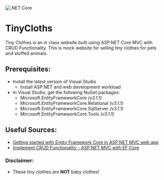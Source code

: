 ![.NET Core](https://github.com/Scyllizzy/TinyCloths/workflows/.NET%20Core/badge.svg)
# TinyCloths
Tiny Clothes is an in class website built using ASP.NET Core MVC with CRUD Functionality. 
This is mock website for selling tiny clothes for pets and stuffed animals.


## Prerequisites:
* Install the latest version of Visual Studio
  *  Install ASP.NET and web development workload 
* In Visual Studio, get the following NuGet packages:
  * Microsoft.EntityFrameworkCore *(v3.1.1)*
  * Microsoft.EntityFrameworkCore.Relational *(v3.1.1)*
  * Microsoft.EntityFrameworkCore.SqlServer *(v3.1.1)*
  * Mircosoft.EntityFrameworkCore.Tools *(v3.1.1)*
  
## Useful Sources:
* [Getting started with Entity Framework Core in ASP.NET MVC web app](https://docs.microsoft.com/en-us/aspnet/core/data/ef-mvc/intro?view=aspnetcore-3.1)
* [Implement CRUD Functionality - ASP.NET MVC with EF Core](https://docs.microsoft.com/en-us/aspnet/core/data/ef-mvc/crud?view=aspnetcore-3.1)

### Disclaimer:
* These tiny clothes are **NOT** baby clothes!
